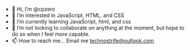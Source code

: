 - 👋 Hi, I’m @cpzero
- 👀 I’m interested in JavaScript, HTML, and CSS
- 🌱 I’m currently learning JavaScript, html, and css
- 💞️ I’m not looking to collaborate on anything at the moment, but hope to do so when I feel more capable.
- 📫 How to reach me... Email me technostrife@outlook.com

<!---
cpzero/cpzero is a ✨ special ✨ repository because its `README.md` (this file) appears on your GitHub profile.
You can click the Preview link to take a look at your changes.
--->

